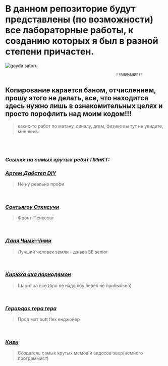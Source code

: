 # В данном репозиторие будут представлены (по возможности) все лабораторные работы, к созданию которых я был в разной степени причастен.
![goyda satoru](https://c.tenor.com/zZOt7alSzAMAAAAd/tenor.gif)


                                                     !!ВНИМАНИЕ!! 
## Копирование карается баном, отчислением, прошу этого не делать, все, что находится здесь нужно лишь в ознакомительных целях и просто порофлить над моим кодом!!!
> каких-то работ по матану, линалу, дгвм, физике вы тут не увидите, мне лень.  

<br><br>
### ***Ссылки на самых крутых ребят ПИиКТ:***  
  
### ***[Артем Дабстеп DIY](https://github.com/senya-2011)***
 > Не ну реально профи

<br>
  
### ***[Сантьягоу Откисучи](https://github.com/naku0)***
> Фронт-Психопат

<br> 

### ***[Даня Чими-Чими](https://github.com/deadxraver)*** 
> Лучший человек земли - джава SE senior

<br>

### ***[Кирюха ака порнодемон](https://github.com/bilyardvmetro)***
> Шарит за все (бро не надо лоу левел не прибыльно) 

<br>

### ***[Герардас гера гера](https://github.com/GeruniaSun)***
> Прод мат butt flex енджойер

<br> 

### ***[Киви](https://github.com/Kivicol)***
> Создатель самых крутых мемов и видосов эвер(немного программист)

